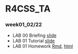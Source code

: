 # R4CSS_TA

### week01_02/22

* LAB 00 Briefing [slide](https://p4css.github.io/R4CSS_TA/Lab00_Tutorial_R-Briefing.html) 
* LAB 01 Tutorial [slide](https://p4css.github.io/R4CSS_TA/Lab01_Homework_RMarkdown.html)   
* LAB 01 Homework [Rmd](https://github.com/P4CSS/R4CSS_TA/blob/main/Lab01_Homework_RMarkdown.Rmd), [html](https://p4css.github.io/R4CSS_TA/Lab01_Homework_RMarkdown.html)        
